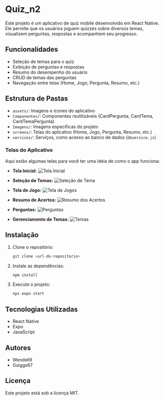 # Quiz_n2

Este projeto é um aplicativo de quiz mobile desenvolvido em React Native. Ele permite que os usuários joguem quizzes sobre diversos temas, visualizem perguntas, respostas e acompanhem seu progresso.

## Funcionalidades
- Seleção de temas para o quiz
- Exibição de perguntas e respostas
- Resumo do desempenho do usuário
- CRUD de temas das perguntas
- Navegação entre telas (Home, Jogo, Pergunta, Resumo, etc.)



## Estrutura de Pastas
- `assets/`: Imagens e ícones do aplicativo
- `Componentes/`: Componentes reutilizáveis (CardPergunta, CardTema, CardTemaPergunta)
- `Imagens/`: Imagens específicas do projeto
- `screens/`: Telas do aplicativo (Home, Jogo, Pergunta, Resumo, etc.)
- `services/`: Serviços, como acesso ao banco de dados (`dbservice.js`)

### Telas do Aplicativo

Aqui estão algumas telas para você ter uma ideia de como o app funciona:

- **Tela Inicial:**
  ![Tela Inicial](/Prints%20das%20Telas%20do%20Projeto/{D1E666CC-C30B-4DD8-B9CA-B6846EBF9417}.png)

- **Seleção de Temas:**
  ![Seleção de Tema](/Prints%20das%20das%20Telas%20do%20Projeto/{CE310963-C742-404E-B694-AA231CC78920}.png)

- **Tela de Jogo:**
  ![Tela de Jogos](/Prints%20das%20das%20Telas%20do%20Projeto/{ADDAB4B0-A11F-4F01-A484-E0B0D2600606}.png)

- **Resumo de Acertos:**
  ![Resumo dos Acertos](/Prints%20das%20das%20Telas%20do%20Projeto/{62B974D6-FBCE-4769-AA73-100B54564312}.png)

- **Perguntas:**
  ![Perguntas](/Prints%20das%20Telas%20do%20Projeto/{314E6247-18DA-4885-A842-D5F8D5CE7EB7}.png)

- **Gerenciamento de Temas:**
  ![Temas](/Prints%20das%20Telas%20do%20Projeto/{FD5A4B9E-2C92-4D2C-9582-816EBCA9008F}.png)

## Instalação
1. Clone o repositório:
   ```bash
   git clone <url-do-repositorio>
   ```
2. Instale as dependências:
   ```bash
   npm install
   ```
3. Execute o projeto:
   ```bash
   npx expo start
   ```

## Tecnologias Utilizadas
- React Native
- Expo
- JavaScript

## Autores
- Wendell9
- Guiggs67

## Licença
Este projeto está sob a licença MIT.
